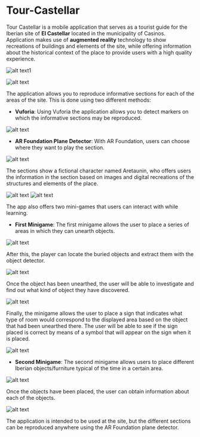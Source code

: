 # Tour-Castellar
Tour Castellar is a mobile application that serves as a tourist
guide for the Iberian site of **El Castellar** located in the municipality of
Casinos. Application makes use of **augmented reality** technology to show 
recreations of buildings and elements of the site, while offering information about the 
historical context of the place to provide users with a high quality experience.

![alt text1](https://github.com/VicenteMurguiSanchis/Tour-Castellar/blob/main/Assets/CarpetaImagenes/Imagen8.gif)

![alt text](https://github.com/VicenteMurguiSanchis/Tour-Castellar/blob/main/Assets/CarpetaImagenes/Imagen1.png)

The application allows you to reproduce informative sections for each of the areas of the site. This is done using two different methods:

* **Vuforia**: Using Vuforia the application allows you to detect markers on which the informative sections may be reproduced.

![alt text](https://github.com/VicenteMurguiSanchis/Tour-Castellar/blob/main/Assets/CarpetaImagenes/image25.gif)

* **AR Foundation Plane Detector**: With AR Foundation, users can choose where they want to play the section.

![alt text](https://github.com/VicenteMurguiSanchis/Tour-Castellar/blob/main/Assets/CarpetaImagenes/image24.gif)

The sections show a fictional character named Aretaunin, who offers users the information in the section based 
on images and digital recreations of the structures and elements of the place.

![alt text](https://github.com/VicenteMurguiSanchis/Tour-Castellar/blob/main/Assets/CarpetaImagenes/image31.gif)
![alt text](https://github.com/VicenteMurguiSanchis/Tour-Castellar/blob/main/Assets/CarpetaImagenes/image30.gif)

The app also offers two mini-games that users can interact with while learning.

* **First Minigame**: The first minigame allows the user to place a series of areas in which they can unearth objects.

![alt text](https://github.com/VicenteMurguiSanchis/Tour-Castellar/blob/main/Assets/CarpetaImagenes/image32.gif)

After this, the player can locate the buried objects and extract them with the object detector.

![alt text](https://github.com/VicenteMurguiSanchis/Tour-Castellar/blob/main/Assets/CarpetaImagenes/image33.gif)

Once the object has been unearthed, the user will be able to investigate and find out what kind of object they have discovered.

![alt text](https://github.com/VicenteMurguiSanchis/Tour-Castellar/blob/main/Assets/CarpetaImagenes/image34.gif)

Finally, the minigame allows the user to place a sign that indicates what type of room would correspond to the displayed area
based on the object that had been unearthed there. The user will be able to see if the sign placed is correct by means of a
symbol that will appear on the sign when it is placed.

![alt text](https://github.com/VicenteMurguiSanchis/Tour-Castellar/blob/main/Assets/CarpetaImagenes/image35.gif)


* **Second Minigame**: The second minigame allows users to place different Iberian objects/furniture typical of the time in a certain area.

![alt text](https://github.com/VicenteMurguiSanchis/Tour-Castellar/blob/main/Assets/CarpetaImagenes/image36.gif)

Once the objects have been placed, the user can obtain information about each of the objects.

![alt text](https://github.com/VicenteMurguiSanchis/Tour-Castellar/blob/main/Assets/CarpetaImagenes/image37.gif)


The application is intended to be used at the site, but the different sections can be reproduced anywhere using the AR Foundation plane detector.
